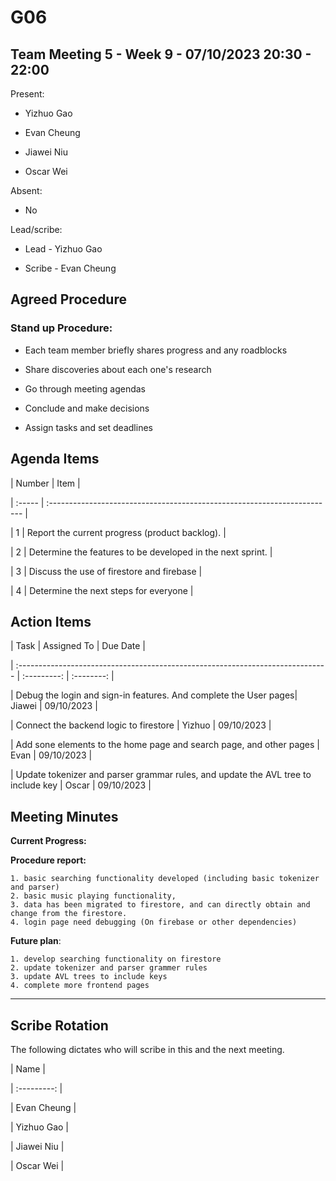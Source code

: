 # G06

  

## Team Meeting 5 - Week 9 - 07/10/2023 20:30 - 22:00

  

Present:

  

- Yizhuo Gao

- Evan Cheung

- Jiawei Niu

- Oscar Wei

  

Absent:

  

- No

  

Lead/scribe:

  

- Lead - Yizhuo Gao

- Scribe - Evan Cheung

  

## Agreed Procedure

  

### Stand up Procedure:

  

- Each team member briefly shares progress and any roadblocks

- Share discoveries about each one's research

- Go through meeting agendas

- Conclude and make decisions

- Assign tasks and set deadlines

  

## Agenda Items

  

| Number | Item |

| :----- | :----------------------------------------------------------------------- |

| 1 | Report the current progress (product backlog). |

| 2 | Determine the features to be developed in the next sprint. |

| 3 | Discuss the use of firestore and firebase |

| 4 | Determine the next steps for everyone |



  

## Action Items

  

| Task | Assigned To | Due Date |

| :----------------------------------------------------------------------------- | :---------: | :--------: |

| Debug the login and sign-in features. And complete the User pages| Jiawei | 09/10/2023 |

| Connect the backend logic to firestore | Yizhuo | 09/10/2023 |

| Add sone elements to the home page and search page, and other pages | Evan | 09/10/2023 |

| Update tokenizer and parser grammar rules, and update the AVL tree to include key  | Oscar | 09/10/2023 |

  

## Meeting Minutes

  
  

**Current Progress:**

  

**Procedure report:** 

	1. basic searching functionality developed (including basic tokenizer and parser)
	2. basic music playing functionality, 
	3. data has been migrated to firestore, and can directly obtain and change from the firestore.
	4. login page need debugging (On firebase or other dependencies)


**Future plan**:

	1. develop searching functionality on firestore
	2. update tokenizer and parser grammer rules
	3. update AVL trees to include keys
	4. complete more frontend pages



  

---

  

  

## Scribe Rotation

  

The following dictates who will scribe in this and the next meeting.

  

| Name |

| :---------: |

| Evan Cheung |

| Yizhuo Gao |

| Jiawei Niu |

| Oscar Wei |
